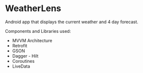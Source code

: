 # WeatherLens
Android app that displays the current weather and 4 day forecast.

Components and Libraries used:
 - MVVM Architecture
 - Retrofit
 - GSON
 - Dagger - Hilt
 - Coroutines
 - LiveData
